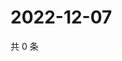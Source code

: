 # 2022-12-07

共 0 条

<!-- BEGIN WEIBO -->
<!-- 最后更新时间 Wed Dec 07 2022 06:00:58 GMT+0800 (China Standard Time) -->

<!-- END WEIBO -->
